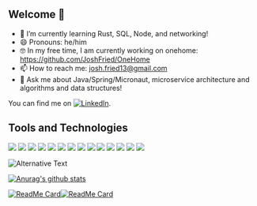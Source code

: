 
## Welcome 👋

- 🌱 I’m currently learning Rust, SQL, Node, and networking!
- 😄 Pronouns: he/him
- :nerd_face:	In my free time, I am currently working on onehome: https://github.com/JoshFried/OneHome
- 📫 How to reach me: josh.fried13@gmail.com
- 💬 Ask me about Java/Spring/Micronaut, microservice architecture and algorithms and data structures!
<!-- Actual text -->

You can find me on [![LinkedIn][2.2]][2].

## Tools and Technologies

![](https://img.shields.io/badge/OS-Manjaro-informational?style=flat&logo=<LOGO_NAME>&logoColor=white&color=2bbc8a)
![](https://img.shields.io/badge/Editor-IntelliJ-informational?style=flat&logo=<LOGO_NAME>&logoColor=white&color=2bbc8a)
![](https://img.shields.io/badge/Editor-Vim-informational?style=flat&logo=<LOGO_NAME>&logoColor=white&color=2bbc8a)
![](https://img.shields.io/badge/Code-Java-informational?style=flat&logo=<LOGO_NAME>&logoColor=white&color=2bbc8a)
![](https://img.shields.io/badge/Code-TypeScript-informational?style=flat&logo=<LOGO_NAME>&logoColor=white&color=2bbc8a)
![](https://img.shields.io/badge/Code-Python-informational?style=flat&logo=<LOGO_NAME>&logoColor=white&color=2bbc8a)
![](https://img.shields.io/badge/Code-C++-informational?style=flat&logo=<LOGO_NAME>&logoColor=white&color=2bbc8a)
![](https://img.shields.io/badge/Code-PHP-informational?style=flat&logo=<LOGO_NAME>&logoColor=white&color=2bbc8a)
![](https://img.shields.io/badge/Code-Rust-informational?style=flat&logo=<LOGO_NAME>&logoColor=white&color=2bbc8a)
![](https://img.shields.io/badge/Shell-zsh-informational?style=flat&logo=<LOGO_NAME>&logoColor=white&color=2bbc8a)
![](https://img.shields.io/badge/Tools-Cassandra-informational?style=flat&logo=<LOGO_NAME>&logoColor=white&color=2bbc8a)
![](https://img.shields.io/badge/Tools-MySQL-informational?style=flat&logo=<LOGO_NAME>&logoColor=white&color=2bbc8a)
![](https://img.shields.io/badge/Tools-PostgreSQL-informational?style=flat&logo=<LOGO_NAME>&logoColor=white&color=2bbc8a)
![](https://img.shields.io/badge/Tools-Docker-informational?style=flat&logo=<LOGO_NAME>&logoColor=white&color=2bbc8a)

<!-- Icons -->

[2.2]: https://raw.githubusercontent.com/MartinHeinz/MartinHeinz/master/linkedin-3-16.png (LinkedIn icon without padding)

<!-- Links to your social media accounts -->

[2]: https://www.linkedin.com/in/josh-fried/

<img src="https://github.com/JoshFried/JoshFried" alt="Alternative Text"/>



<!-- Icons
**JoshFried/JoshFried** is a ✨ _special_ ✨ repository because its `README.md` (this file) appears on your GitHub profile.


Here are some ideas to get you started:
- 👯 I’m looking to collaborate on ...
- 🤔 I’m looking for help with ...

 ...
 [![Top Langs](https://github-readme-stats.vercel.app/api/top-langs/?username=JoshFried&count_private=True&theme=dark&count=10&hide=php,html)](https://github.com/anuraghazra/github-readme-stats)
-->

[![Anurag's github stats](https://github-readme-stats.vercel.app/api?username=joshfried&count_private=True&show_icons=true&theme=dark)](https://github.com/joshfried)

[![ReadMe Card](https://github-readme-stats.vercel.app/api/pin/?username=joshfried&repo=soen341&theme=dark)](https://github.com/joshfried/soen341)[![ReadMe Card](https://github-readme-stats.vercel.app/api/pin/?username=joshfried&repo=SOEN343&theme=dark)](https://github.com/JoshFried/SOEN343)




<!--

&#12288; (linebreak)
<!--
// can add c ustom skills here  can find more styles at shields.io and icons at simpleicons.org

-->
</div>
